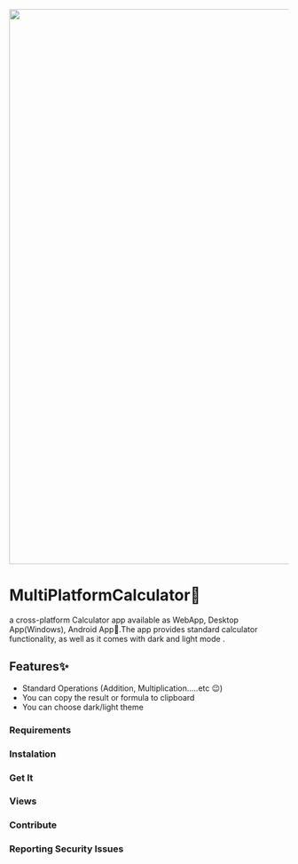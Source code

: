 

<div align="center">
  <img src="screenshots/git1.png" width="1000">
</div>

# MultiPlatformCalculator🧮
a cross-platform Calculator app available as WebApp, Desktop App(Windows), Android App🎉.The app provides standard  calculator functionality, as well as it comes with dark and light mode .

## Features✨
* Standard Operations (Addition, Multiplication.....etc 😉)
* You can copy the result or formula to clipboard 
* You can choose dark/light theme

### Requirements

### Instalation

### Get It



### Views

### Contribute 






### Reporting Security Issues
